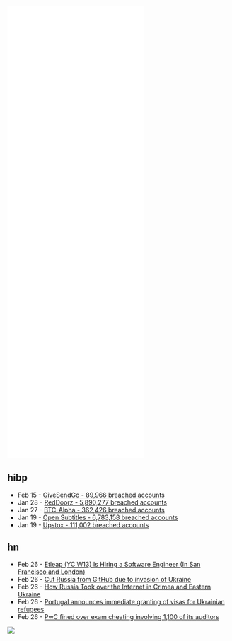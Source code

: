 ![Metrics](https://raw.githubusercontent.com/phixion/phixion/master/metrics.svg)

## hibp

<!--
for https://github.com/phixion/phixion/blob/main/.github/workflows/feeds.yml
-->
<!--START_SECTION:haveibeenpwnd-->
- Feb 15 - [GiveSendGo - 89,966 breached accounts](https://haveibeenpwned.com/PwnedWebsites#GiveSendGo)
- Jan 28 - [RedDoorz - 5,890,277 breached accounts](https://haveibeenpwned.com/PwnedWebsites#RedDoorz)
- Jan 27 - [BTC-Alpha - 362,426 breached accounts](https://haveibeenpwned.com/PwnedWebsites#BTCAlpha)
- Jan 19 - [Open Subtitles - 6,783,158 breached accounts](https://haveibeenpwned.com/PwnedWebsites#OpenSubtitles)
- Jan 19 - [Upstox - 111,002 breached accounts](https://haveibeenpwned.com/PwnedWebsites#Upstox)
<!--END_SECTION:haveibeenpwnd-->

## hn

<!--
for https://github.com/phixion/phixion/blob/main/.github/workflows/feeds.yml
-->
<!--START_SECTION:hn-->
- Feb 26 - [Etleap (YC W13) Is Hiring a Software Engineer (In San Francisco and London)](https://etleap.com/jobs/#software-engineer)
- Feb 26 - [Cut Russia from GitHub due to invasion of Ukraine](https://github.com/github/feedback/discussions/12042)
- Feb 26 - [How Russia Took over the Internet in Crimea and Eastern Ukraine](https://www.datacenterdynamics.com/en/analysis/how-russia-took-over-the-internet-in-crimea-and-eastern-ukraine/)
- Feb 26 - [Portugal announces immediate granting of visas for Ukrainian refugees](https://www.theportugalnews.com/news/2022-02-25/portugal-identifying-job-opportunities-for-refugees/65478)
- Feb 26 - [PwC fined over exam cheating involving 1,100 of its auditors](https://www.ft.com/content/2e246b48-a6a9-4dc6-b4fb-136b62ab3a3a)
<!--END_SECTION:hn-->

<!--
for https://yhype.me
-->
![](https://hit.yhype.me/github/profile?user_id=13013670)
